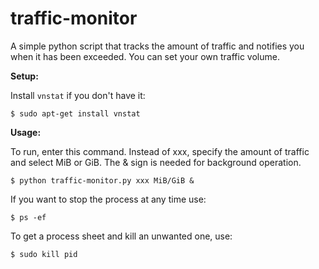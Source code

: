 # traffic-monitor
A simple python script that tracks the amount of traffic and notifies you when it has been exceeded. You can set your own traffic volume.

**Setup:**

Install ```vnstat``` if you don't have it:
```
$ sudo apt-get install vnstat
```

**Usage:**

To run, enter this command. Instead of xxx, specify the amount of traffic and select MiB or GiB. The & sign is needed for background operation.
```
$ python traffic-monitor.py xxx MiB/GiB &
```
If you want to stop the process at any time use:
```
$ ps -ef
```
To get a process sheet and kill an unwanted one, use:
```
$ sudo kill pid
```
